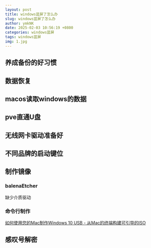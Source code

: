 ```yaml
---
layout: post
title: windows蓝屏了怎么办
slug: windows蓝屏了怎么办
author: ymkNK
date: 2025-02-03 10:56:19 +0800
categories: windows蓝屏
tags: windows蓝屏
img: 1.jpg
---
```



## 养成备份的好习惯


## 数据恢复


## macos读取windows的数据


## pve直通U盘


## 无线网卡驱动准备好


## 不同品牌的启动键位


## 制作镜像

### balenaEtcher
缺少介质驱动

### 命令行制作
[如何使用您的Mac制作Windows 10 USB - 从Mac的终端构建可引导的ISO](https://www.freecodecamp.org/news/how-make-a-windows-10-usb-using-your-mac-build-a-bootable-iso-from-your-macs-terminal/)

## 感叹号解密



